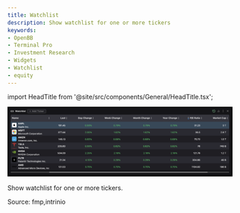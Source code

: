 ```yaml
---
title: Watchlist
description: Show watchlist for one or more tickers
keywords:
- OpenBB
- Terminal Pro
- Investment Research
- Widgets
- Watchlist
- equity
---
```


import HeadTitle from '@site/src/components/General/HeadTitle.tsx';

<HeadTitle title="Watchlist - equity | OpenBB Terminal Pro Docs" />

<img
    src="https://raw.githubusercontent.com/OpenBB-finance/widgets-library/main/equity/watchlist.png"
    alt="OpenBB Terminal Pro Widgets Library"
/>

Show watchlist for one or more tickers.

Source: fmp,intrinio

